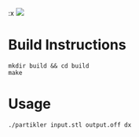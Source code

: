 :x
![](https://api.travis-ci.org/greole/partikler.svg?branch=master)

# Build Instructions

    mkdir build && cd build
    make


# Usage

    ./partikler input.stl output.off dx

